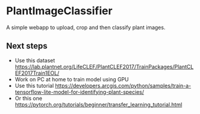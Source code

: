 # PlantImageClassifier

A simple webapp to upload, crop and then classify plant images.

## Next steps

- Use this dataset <https://lab.plantnet.org/LifeCLEF/PlantCLEF2017/TrainPackages/PlantCLEF2017Train1EOL/>
- Work on PC at home to train model using GPU
- Use this tutorial <https://developers.arcgis.com/python/samples/train-a-tensorflow-lite-model-for-identifying-plant-species/>
- Or this one <https://pytorch.org/tutorials/beginner/transfer_learning_tutorial.html>
